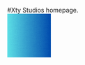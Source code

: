 #Xty Studios homepage.\
  ![Xlogo](https://github.com/Xty-Studios/xty-studios.github.io/blob/main/X.gif)

